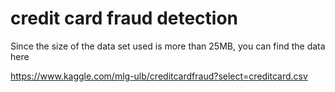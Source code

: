 # credit card fraud detection

Since the size of the data set used is more than 25MB, you can find the data here


https://www.kaggle.com/mlg-ulb/creditcardfraud?select=creditcard.csv
